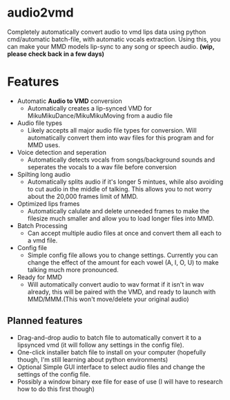 # audio2vmd
Completely automatically convert audio to vmd lips data using python cmd/automatic batch-file, with automatic vocals extraction. Using this, you can make your MMD models lip-sync to any song or speech audio. **(wip, please check back in a few days)**

# Features
- Automatic **Audio to VMD** conversion
  - Automatically creates a lip-synced VMD for MikuMikuDance/MikuMikuMoving from a audio file
- Audio file types
  - Likely accepts all major audio file types for conversion. Will automatically convert them into wav files for this program and for MMD uses.
- Voice detection and seperation
  - Automatically detects vocals from songs/background sounds and seperates the vocals to a wav file before conversion
- Spilting long audio
  - Automatically splits audio if it's longer 5 mintues, while also avoiding to cut audio in the middle of talking. This allows you to not worry about the 20,000 frames limit of MMD.
- Optimized lips frames
  - Automatically calulate and delete unneeded frames to make the filesize much smaller and allow you to load longer files into MMD.
- Batch Processing
  - Can accept multiple audio files at once and convert them all each to a vmd file.
- Config file
  - Simple config file allows you to change settings. Currently you can change the effect of the amount for each vowel (A, I, O, U) to make talking much more pronounced.
- Ready for MMD
  - Will automatically convert audio to wav format if it isn't in wav already, this will be paired with the VMD, and ready to launch with MMD/MMM.(This won't move/delete your original audio)
 
## Planned features
- Drag-and-drop audio to batch file to automatically convert it to a lipsynced vmd (it will follow any settings in the config file). 
- One-click installer batch file to install on your computer (hopefully though, I'm still learning about python environments)
- Optional Simple GUI interface to select audio files and change the settings of the config file.
- Possibly a window binary exe file for ease of use (I will have to research how to do this first though)
 
